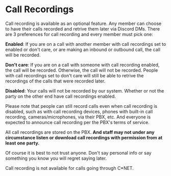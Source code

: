 # Call Recordings

Call recording is available as an optional feature. Any member can choose to have their calls recorded and retrive them later via Discord DMs. There are 3 preferences for call recording and every member must pick one:

**Enabled**: If you are on a call with another member with call recordings set to enabled or don't care, or are making an inbound or outbound call, the call will be recorded.

**Don't care**: If you are on a call with someone with call recording enabled, the call will be recorded. Otherwise, the call will not be recorded. People with call recordings set to don't care will still be able to retrive the recordings of the calls that were recorded later.

**Disabled**: Your calls will not be recorded by our system. Whether or not the party on the other end have call recordings enabled.

Please note that people can still record calls even when call recording is disabled, such as with call recording devices, phones with built-in call recording, cameras/microphones, via their PBX, etc. And everyone is expected to announce call recording per the PBX's terms of service.


All call recordings are stored on the PBX. **And staff may not under any circumstance listen or download call recordings with permission from at least one party.**

Of course it is best to not trust anyone. Don't say personal info or say something you know you will regret saying later.

Call recording is not available for calls going through C\*NET.